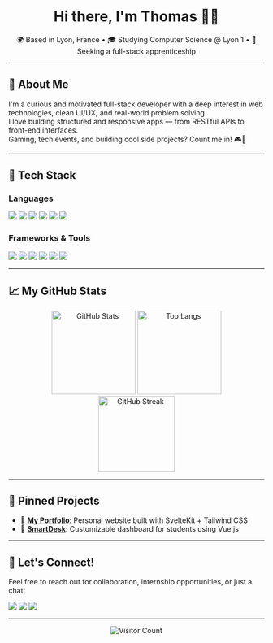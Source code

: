 <h1 align="center">Hi there, I'm Thomas 👨‍💻</h1>

<p align="center">
  🌍 Based in Lyon, France • 🎓 Studying Computer Science @ Lyon 1 • 💼 Seeking a full-stack apprenticeship  
</p>

---

## 🚀 About Me

I'm a curious and motivated full-stack developer with a deep interest in web technologies, clean UI/UX, and real-world problem solving.  
I love building structured and responsive apps — from RESTful APIs to front-end interfaces.  
Gaming, tech events, and building cool side projects? Count me in! 🎮🚀

---

## 🧠 Tech Stack

### Languages

<p>
  <img src="https://img.shields.io/badge/Java-ED8B00?style=for-the-badge&logo=java&logoColor=white" />
  <img src="https://img.shields.io/badge/PHP-777BB4?style=for-the-badge&logo=php&logoColor=white" />
  <img src="https://img.shields.io/badge/JavaScript-F7DF1E?style=for-the-badge&logo=javascript&logoColor=black" />
  <img src="https://img.shields.io/badge/Python-3776AB?style=for-the-badge&logo=python&logoColor=white" />
  <img src="https://img.shields.io/badge/C-00599C?style=for-the-badge&logo=c&logoColor=white" />
  <img src="https://img.shields.io/badge/SQL-4479A1?style=for-the-badge&logo=sqlite&logoColor=white" />
</p>

### Frameworks & Tools

<p>
  <img src="https://img.shields.io/badge/Symfony-000000?style=for-the-badge&logo=symfony&logoColor=white" />
  <img src="https://img.shields.io/badge/Vue.js-35495E?style=for-the-badge&logo=vue.js&logoColor=4FC08D" />
  <img src="https://img.shields.io/badge/Svelte-FF3E00?style=for-the-badge&logo=svelte&logoColor=white" />
  <img src="https://img.shields.io/badge/Tailwind_CSS-38B2AC?style=for-the-badge&logo=tailwind-css&logoColor=white" />
  <img src="https://img.shields.io/badge/Docker-2496ED?style=for-the-badge&logo=docker&logoColor=white" />
  <img src="https://img.shields.io/badge/Git-F05032?style=for-the-badge&logo=git&logoColor=white" />
</p>

---

## 📈 My GitHub Stats

<div align="center">
  <img src="https://github-readme-stats.vercel.app/api?username=Thomkraft&show_icons=true&theme=gruvbox" alt="GitHub Stats" height="165"/>
  <img src="https://github-readme-stats.vercel.app/api/top-langs/?username=Thomkraft&layout=compact&theme=gruvbox" alt="Top Langs" height="165"/>
</div>

<div align="center">
  <img src="https://github-readme-streak-stats.herokuapp.com/?user=Thomkraft&theme=gruvbox" alt="GitHub Streak" height="150"/>
</div>

---

## 📌 Pinned Projects

- 🔗 [**My Portfolio**](https://github.com/Thomkraft/MyPortfolio): Personal website built with SvelteKit + Tailwind CSS
- 🧠 [**SmartDesk**](https://github.com/Thomkraft/SmartDesk): Customizable dashboard for students using Vue.js

---

## 💬 Let's Connect!

Feel free to reach out for collaboration, internship opportunities, or just a chat:

<p>
  <a href="https://www.linkedin.com/in/thomas-koenig-dev/"><img src="https://img.shields.io/badge/LinkedIn-0077B5?style=for-the-badge&logo=linkedin&logoColor=white" /></a>
  <a href="mailto:thomas.kng69@gmail.com"><img src="https://img.shields.io/badge/Gmail-D14836?style=for-the-badge&logo=gmail&logoColor=white" /></a>
  <a href="https://thomkraft.github.io/MyPortfolio/"><img src="https://img.shields.io/badge/Portfolio-000000?style=for-the-badge&logo=firefox&logoColor=orange" /></a>
</p>

---

<p align="center">
  <img src="https://profile-counter.glitch.me/thomas-koenig-dev/count.svg" alt="Visitor Count"/>
</p>
